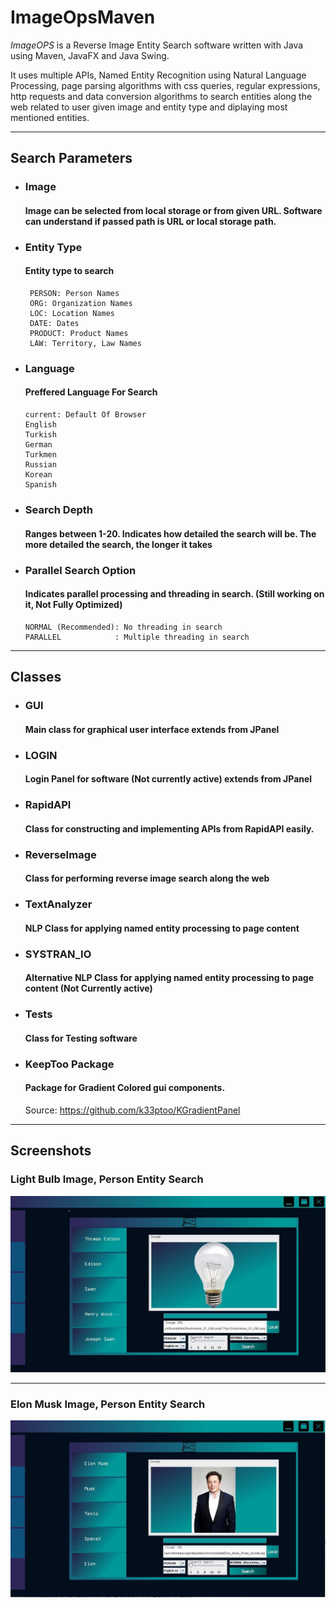 # ImageOpsMaven
*ImageOPS* is a Reverse Image Entity Search software written with Java using Maven, JavaFX and Java Swing. 

It uses multiple APIs, Named Entity Recognition using Natural Language Processing, page parsing algorithms with css queries, regular expressions, http requests and data conversion algorithms to search entities along the web related to user given image and entity type and diplaying most mentioned entities.

---
## Search Parameters

* ### Image
  #### Image can be selected from local storage or from given URL. Software can understand if passed path is URL or local storage path.

* ### Entity Type 
  #### Entity type to search

       PERSON: Person Names
       ORG: Organization Names
       LOC: Location Names
       DATE: Dates
       PRODUCT: Product Names
       LAW: Territory, Law Names

* ### Language
  #### Preffered Language For Search
  
      current: Default Of Browser
      English  
      Turkish 
      German 
      Turkmen 
      Russian 
      Korean 
      Spanish 
      
* ### Search Depth
  #### Ranges between 1-20. Indicates how detailed the search will be. The more detailed the search, the longer it takes

* ### Parallel Search Option 
  #### Indicates parallel processing and threading in search. (Still working on it, Not Fully Optimized)
  
      NORMAL (Recommended): No threading in search
      PARALLEL            : Multiple threading in search
      
      
--- 

## Classes

* ### GUI
  #### Main class for graphical user interface extends from JPanel
  
* ### LOGIN
  #### Login Panel for software (Not currently active) extends from JPanel
  
* ### RapidAPI
  #### Class for constructing and implementing APIs from RapidAPI easily.
  
* ### ReverseImage
  #### Class for performing reverse image search along the web
  
* ### TextAnalyzer
  #### NLP Class for applying named entity processing to page content
  
* ### SYSTRAN_IO
  #### Alternative NLP Class for applying named entity processing to page content (Not Currently active)
  
* ### Tests
  #### Class for Testing software
  
* ### KeepToo Package
  #### Package for Gradient Colored gui components.
  Source: https://github.com/k33ptoo/KGradientPanel 
  
---

## Screenshots
 
### Light Bulb Image, Person Entity Search 

![alttext](screenshots/SS2.JPG)
 
 ---
 
### Elon Musk Image, Person Entity Search
![alttext](screenshots/SS1.JPG)



  
  
  
  


  
  
  

      
